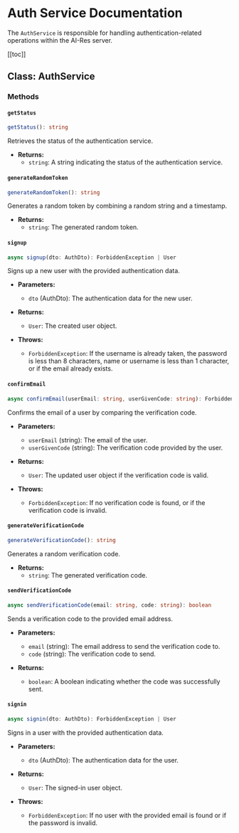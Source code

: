 # Auth Service Documentation

The `AuthService` is responsible for handling authentication-related operations within the AI-Res server.

[[toc]]

## Class: AuthService

### Methods

#### `getStatus`

```typescript
getStatus(): string
```

Retrieves the status of the authentication service.

- **Returns:**
  - `string`: A string indicating the status of the authentication service.

#### `generateRandomToken`

```typescript
generateRandomToken(): string
```

Generates a random token by combining a random string and a timestamp.

- **Returns:**
  - `string`: The generated random token.

#### `signup`

```typescript
async signup(dto: AuthDto): ForbiddenException | User
```

Signs up a new user with the provided authentication data.

- **Parameters:**
  - `dto` (AuthDto): The authentication data for the new user.

- **Returns:**
  - `User`: The created user object.

- **Throws:**
  - `ForbiddenException`: If the username is already taken, the password is less than 8 characters, name or username is less than 1 character, or if the email already exists.

#### `confirmEmail`

```typescript
async confirmEmail(userEmail: string, userGivenCode: string): ForbiddenException | User
```

Confirms the email of a user by comparing the verification code.

- **Parameters:**
  - `userEmail` (string): The email of the user.
  - `userGivenCode` (string): The verification code provided by the user.

- **Returns:**
  - `User`: The updated user object if the verification code is valid.

- **Throws:**
  - `ForbiddenException`: If no verification code is found, or if the verification code is invalid.

#### `generateVerificationCode`

```typescript
generateVerificationCode(): string
```

Generates a random verification code.

- **Returns:**
  - `string`: The generated verification code.

#### `sendVerificationCode`

```typescript
async sendVerificationCode(email: string, code: string): boolean
```

Sends a verification code to the provided email address.

- **Parameters:**
  - `email` (string): The email address to send the verification code to.
  - `code` (string): The verification code to send.

- **Returns:**
  - `boolean`: A boolean indicating whether the code was successfully sent.

#### `signin`

```typescript
async signin(dto: AuthDto): ForbiddenException | User
```

Signs in a user with the provided authentication data.

- **Parameters:**
  - `dto` (AuthDto): The authentication data for the user.

- **Returns:**
  - `User`: The signed-in user object.

- **Throws:**
  - `ForbiddenException`: If no user with the provided email is found or if the password is invalid.
